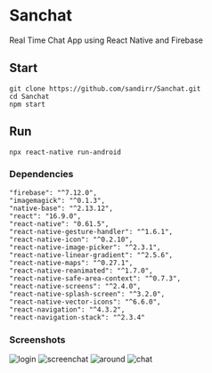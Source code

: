 # Sanchat
Real Time Chat App using React Native and Firebase

## Start
```
git clone https://github.com/sandirr/Sanchat.git
cd Sanchat
npm start
```

## Run
```
npx react-native run-android
```

### Dependencies
    "firebase": "^7.12.0",
    "imagemagick": "^0.1.3",
    "native-base": "^2.13.12",
    "react": "16.9.0",
    "react-native": "0.61.5",
    "react-native-gesture-handler": "^1.6.1",
    "react-native-icon": "^0.2.10",
    "react-native-image-picker": "^2.3.1",
    "react-native-linear-gradient": "^2.5.6",
    "react-native-maps": "^0.27.1",
    "react-native-reanimated": "^1.7.0",
    "react-native-safe-area-context": "^0.7.3",
    "react-native-screens": "^2.4.0",
    "react-native-splash-screen": "^3.2.0",
    "react-native-vector-icons": "^6.6.0",
    "react-navigation": "^4.3.2",
    "react-navigation-stack": "^2.3.4"

### Screenshots

![login](https://user-images.githubusercontent.com/50796200/78528999-e37f5380-780a-11ea-871d-b298c8f1bdd9.png)
![screenchat](https://user-images.githubusercontent.com/50796200/78529000-e4b08080-780a-11ea-94a5-2d3de59205ed.png)
![around](https://user-images.githubusercontent.com/50796200/78529001-e5491700-780a-11ea-90b3-b2fae4c86a25.png)
![chat](https://user-images.githubusercontent.com/50796200/78529002-e5e1ad80-780a-11ea-8c6d-bb9974746076.png)
